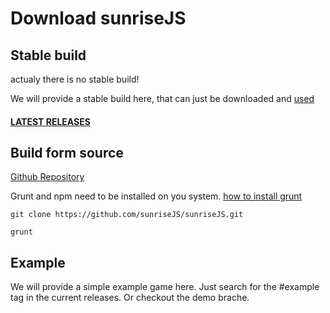 Download sunriseJS
=======


Stable build
---------
actualy there is no stable build!

We will provide a stable build here, that can just be downloaded and [used](howtosunrise.md) 

#### [LATEST RELEASES](https://github.com/sunriseJS/sunriseJS/releases)

Build form source
---------
[Github Repository](https://github.com/sunriseJS/sunriseJS)

Grunt and npm need to be installed on you system.
[how to install grunt](http://gruntjs.com/installing-grunt)

```
git clone https://github.com/sunriseJS/sunriseJS.git

grunt
```


Example
---------

We will provide a simple example game here. Just search for the #example tag in the current releases.
Or checkout the demo brache.

